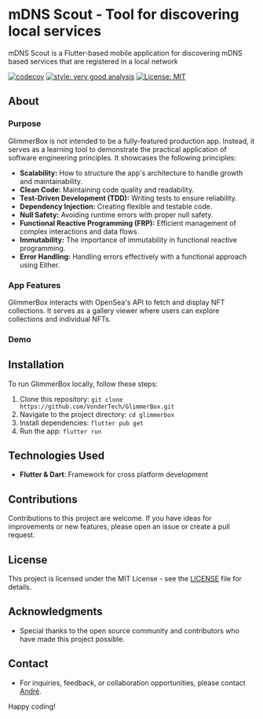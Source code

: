 # mDNS Scout - Tool for discovering local services

mDNS Scout is a Flutter-based mobile application for discovering mDNS based services that are registered in a local network

[![codecov](https://codecov.io/gh/VonderTech/GlimmerBox/graph/badge.svg?token=XE90BDIFQA)](https://codecov.io/gh/VonderTech/GlimmerBox)
[![style: very good analysis][very_good_analysis_badge]][very_good_analysis_link]
[![License: MIT][license_badge]][license_link]

## About

### Purpose

GlimmerBox is not intended to be a fully-featured production app. Instead, it serves as a learning tool to demonstrate the practical application of software engineering principles. It showcases the following principles:

- **Scalability:** How to structure the app's architecture to handle growth and maintainability.
- **Clean Code:** Maintaining code quality and readability.
- **Test-Driven Development (TDD):** Writing tests to ensure reliability.
- **Dependency Injection:** Creating flexible and testable code.
- **Null Safety:** Avoiding runtime errors with proper null safety.
- **Functional Reactive Programming (FRP):** Efficient management of complex interactions and data flows.
- **Immutability:** The importance of immutability in functional reactive programming.
- **Error Handling:** Handling errors effectively with a functional approach using Either.

### App Features

GlimmerBox interacts with OpenSea's API to fetch and display NFT collections. It serves as a gallery viewer where users can explore collections and individual NFTs.

### Demo

## Installation

To run GlimmerBox locally, follow these steps:

1. Clone this repository: `git clone https://github.com/VonderTech/GlimmerBox.git`
2. Navigate to the project directory: `cd glimmerbox`
3. Install dependencies: `flutter pub get`
4. Run the app: `flutter run`

## Technologies Used

- **Flutter & Dart**: Framework for cross platform development

## Contributions

Contributions to this project are welcome. If you have ideas for improvements or new features, please open an issue or create a pull request.

## License

This project is licensed under the MIT License - see the [LICENSE](LICENSE) file for details.

## Acknowledgments

- Special thanks to the open source community and contributors who have made this project possible.

## Contact

- For inquiries, feedback, or collaboration opportunities, please contact [André](mailto:hello@vondertech.com).

Happy coding!

[license_badge]: https://img.shields.io/badge/license-MIT-blue.svg
[license_link]: https://opensource.org/licenses/MIT
[very_good_analysis_badge]: https://img.shields.io/badge/style-very_good_analysis-B22C89.svg
[very_good_analysis_link]: https://pub.dev/packages/very_good_analysis
[very_good_cli_link]: https://github.com/VeryGoodOpenSource/very_good_cli

